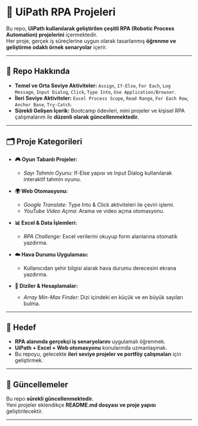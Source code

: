 # 🤖 UiPath RPA Projeleri

Bu repo, **UiPath kullanılarak geliştirilen çeşitli RPA (Robotic Process Automation) projelerini** içermektedir.  
Her proje, gerçek iş süreçlerine uygun olarak tasarlanmış **öğrenme ve geliştirme odaklı örnek senaryolar** içerir.  

---

## 📌 Repo Hakkında
- **Temel ve Orta Seviye Aktiviteler:** `Assign`, `If-Else`, `For Each`, `Log Message`, `Input Dialog`, `Click`, `Type Into`, `Use Application/Browser`.
- **İleri Seviye Aktiviteler:** `Excel Process Scope`, `Read Range`, `For Each Row`, `Anchor Base`, `Try-Catch`.
- **Sürekli Gelişen İçerik:** Bootcamp ödevleri, mini projeler ve kişisel RPA çalışmalarım ile **düzenli olarak güncellenmektedir.**

---

## 🗂 Proje Kategorileri
- **🎮 Oyun Tabanlı Projeler:**  
  - *Sayı Tahmin Oyunu:* If-Else yapısı ve Input Dialog kullanılarak interaktif tahmin oyunu.
  
- **🌍 Web Otomasyonu:**  
  - *Google Translate:* Type Into & Click aktiviteleri ile çeviri işlemi.  
  - *YouTube Video Açma:* Arama ve video açma otomasyonu.
  
- **📊 Excel & Data İşlemleri:**  
  - *RPA Challenge:* Excel verilerini okuyup form alanlarına otomatik yazdırma.
  
- **☁️ Hava Durumu Uygulaması:**  
  - Kullanıcıdan şehir bilgisi alarak hava durumu derecesini ekrana yazdırma.
  
- **🔢 Diziler & Hesaplamalar:**  
  - *Array Min-Max Finder:* Dizi içindeki en küçük ve en büyük sayıları bulma.

---

## 🚀 Hedef
- **RPA alanında gerçekçi iş senaryolarını** uygulamalı öğrenmek.  
- **UiPath + Excel + Web otomasyonu** konularında uzmanlaşmak.  
- Bu repoyu, gelecekte **ileri seviye projeler ve portföy çalışmaları** için geliştirmek.

---

## 📅 Güncellemeler
Bu repo **sürekli güncellenmektedir.**  
Yeni projeler eklendikçe **README.md dosyası ve proje yapısı** geliştirilecektir.

---

